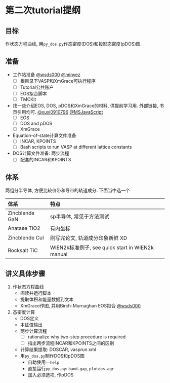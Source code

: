 # 第二次tutorial提纲

## 目标

作状态方程曲线, 用`py_dos.py`作态密度(DOS)和投影态密度(pDOS)图.

## 准备

- 工作站准备 [@wsds000](https://github.com/wsds000) [@minyez](https://github.com/minyez)
  - [ ] 根目录下VASP和XmGrace可执行程序
  - [ ] Tutorial公共账户
  - [ ] EOS拟合脚本
  - [ ] TMCKit
- 找一些介绍EOS, DOS, pDOS和XmGrace的材料, 供提前学习用. 外部链接, 书页引用均可. [@xuxi0910796](https://github.com/xuxi0910796) [@MSJavaScript](https://github.com/MSJavaScript)
  - [ ] EOS
  - [ ] DOS and pDOS
  - [ ] XmGrace
- Equation-of-state计算文件准备
  - [ ] INCAR, KPOINTS
  - [ ] Bash scripts to run VASP at different lattice constants
- DOS计算文件准备: 两步流程
  - [ ] 配套的INCAR和KPOINTS

## 体系

两组分半导体, 方便比较价带和导带的轨道成分. 下面当中选一个

| 体系           | 特点                                             |
| :------------- | :----------------------------------------------- |
| Zincblende GaN | sp半导体, 常见于方法测试                         |
| Anatase TiO2   | 有内坐标                                         |
| Zincblende CuI | 刚写完论文, 轨道成分印象新鲜 XD                  |
| Rocksalt TiC   | WIEN2k标准例子, see quick start in WIEN2k manual |

## 讲义具体步骤

1. 作状态方程曲线
    - 阅读并运行脚本
    - 提取体积和能量数据到文本
    - XmGrace作图, 并用Birch-Murnaghan EOS拟合 [@wsds000](https://github.com/wsds000)
2. 态密度计算
    - DOS定义
    - 本征值输出
    - 两步计算流程
      - [ ] rationalize why two-step procedure is required
      - [ ] 指出两步流程INCAR和KPOINTS之间的区别
    - 计算结果提取: DOSCAR, vasprun.xml
    - 用`py_dos.py`制作DOS和pDOS图
      - 自助使用`--help`
      - 直接运行`py_dos.py`: `band.gap`, `plotdos.agr`
      - 加入必须选项, 作pDOS
